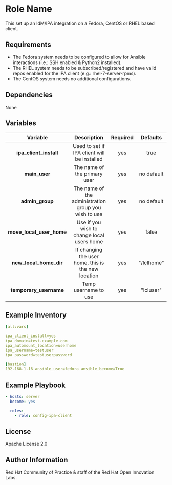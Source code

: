 Role Name
=========

This set up an IdM/IPA integration on a Fedora, CentOS or RHEL based client.

Requirements
------------

- The Fedora system needs to be configured to allow for Ansible interactions (i.e.: SSH enabled & Python2 installed).
- The RHEL system needs to be subscribed/registered and have valid repos enabled for the IPA client (e.g.: rhel-7-server-rpms).
- The CentOS system needs no additional configurations.

Dependencies
------------

None

Variables
---------

| Variable | Description | Required | Defaults |
|:--------:|:-----------:|:--------:|:--------:|
|**ipa_client_install** | Used to set if IPA client will be installed | yes | true |
|**main_user**| The name of the primary user | yes | no default |
|**admin_group**| The name of the administration group you wish to use | yes | no default |
|**move_local_user_home**|  Use if you wish to change local users home | yes | false |
|**new_local_home_dir**| If changing the user home, this is the new location |  yes | "/lclhome" |
|**temporary_username**| Temp username to use | yes | "lcluser" |


Example Inventory
-----------------

``` yaml
[all:vars]

ipa_client_install=yes
ipa_domain=test.example.com
ipa_automount_location=userhome
ipa_username=testuser
ipa_password=testuserpassword

[bastion]
192.168.1.16 ansible_user=fedora ansible_become=True
```

Example Playbook
----------------

``` yaml
- hosts: server
  become: yes

  roles:
    - role: config-ipa-client

```

License
-------

Apache License 2.0


Author Information
------------------

Red Hat Community of Practice & staff of the Red Hat Open Innovation Labs.
